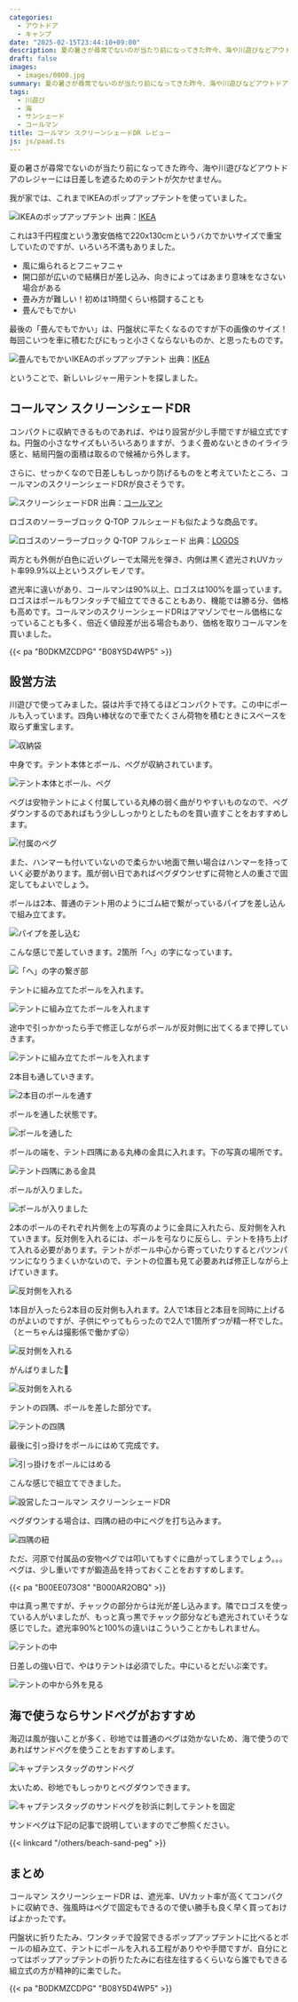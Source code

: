 ```yaml
---
categories:
  - アウトドア
  - キャンプ
date: "2025-02-15T23:44:10+09:00"
description: 夏の暑さが尋常でないのが当たり前になってきた昨今、海や川遊びなどアウトドアのレジャーには日差しを遮るためのテントが欠かせません。日光をブロックし温度上昇を軽減する、コールマンのスクリーンシェードDRをレビューします。
draft: false
images:
  - images/0000.jpg
summary: 夏の暑さが尋常でないのが当たり前になってきた昨今、海や川遊びなどアウトドアのレジャーには日差しを遮るためのテントが欠かせません。日光をブロックし温度上昇を軽減する、コールマンのスクリーンシェードDRをレビューします。
tags:
  - 川遊び
  - 海
  - サンシェード
  - コールマン
title: コールマン スクリーンシェードDR レビュー
js: js/paad.ts
---
```


夏の暑さが尋常でないのが当たり前になってきた昨今、海や川遊びなどアウトドアのレジャーには日差しを遮るためのテントが欠かせません。

我が家では、これまでIKEAのポップアップテントを使っていました。

![IKEAのポップアップテント](./images/ikea-1.jpg)
出典：[IKEA](https://www.ikea.com/jp/ja/)

これは3千円程度という激安価格で220x130cmというバカでかいサイズで重宝していたのですが、いろいろ不満もありました。

-   風に煽られるとフニャフニャ
-   開口部が広いので結構日が差し込み、向きによってはあまり意味をなさない場合がある
-   畳み方が難しい！初めは1時間くらい格闘することも
-   畳んでもでかい

最後の「畳んでもでかい」は、円盤状に平たくなるのですが下の画像のサイズ！毎回こいつを車に積むたびにもっと小さくならないものか、と思ったものです。

![畳んでもでかいIKEAのポップアップテント](./images/ikea-2.jpg)
出典：[IKEA](https://www.ikea.com/jp/ja/)

ということで、新しいレジャー用テントを探しました。

## コールマン スクリーンシェードDR

コンパクトに収納できるものであれば、やはり設営が少し手間ですが組立式ですね。円盤の小さなサイズもいろいろありますが、うまく畳めないときのイライラ感と、結局円盤の面積は取るので候補から外します。

さらに、せっかくなので日差しもしっかり防げるものをと考えていたところ、コールマンのスクリーンシェードDRが良さそうです。

![スクリーンシェードDR](./images/0000.jpg)
出典：[コールマン](https://ec.coleman.co.jp/)

ロゴスのソーラーブロック Q-TOP フルシェードも似たような商品です。

![ロゴスのソーラーブロック Q-TOP フルシェード](./images/logos.jpg)
出典：[LOGOS](https://www.logos.ne.jp/)

両方とも外側が白色に近いグレーで太陽光を弾き、内側は黒く遮光されUVカット率99.9%以上というスグレモノです。

遮光率に違いがあり、コールマンは90%以上、ロゴスは100%を謳っています。ロゴスはポールもワンタッチで組立てできることもあり、機能では勝る分、価格も高めです。コールマンのスクリーンシェードDRはアマゾンでセール価格になっていることも多く、倍近く値段差が出る場合もあり、価格を取りコールマンを買いました。

{{< pa "B0DKMZCDPG" "B08Y5D4WP5" >}}

## 設営方法

川遊びで使ってみました。袋は片手で持てるほどコンパクトです。この中にポールも入っています。四角い棒状なので車でたくさん荷物を積むときにスペースを取らず重宝します。

![収納袋](./images/0001.jpg)

中身です。テント本体とポール、ペグが収納されています。

![テント本体とポール、ペグ](./images/0002.jpg)

ペグは安物テントによく付属している丸棒の弱く曲がりやすいものなので、ペグダウンするのであればもう少ししっかりとしたものを買い直すことをおすすめします。

![付属のペグ](./images/0003.jpg)

また、ハンマーも付いていないので柔らかい地面で無い場合はハンマーを持っていく必要があります。風が弱い日であればペグダウンせずに荷物と人の重さで固定してもよいでしょう。

ポールは2本、普通のテント用のようにゴム紐で繋がっているパイプを差し込んで組み立てます。

![パイプを差し込む](./images/0005.jpg)

こんな感じで差していきます。2箇所「へ」の字になっています。

![「へ」の字の繋ぎ部](./images/0004.jpg)

テントに組み立てたポールを入れます。

![テントに組み立てたポールを入れます](./images/0006.jpg)

途中で引っかかったら手で修正しながらポールが反対側に出てくるまで押していきます。

![テントに組み立てたポールを入れます](./images/0007.jpg)

2本目も通していきます。

![2本目のポールを通す](./images/0008.jpg)

ポールを通した状態です。

![ポールを通した](./images/0009.jpg)

ポールの端を、テント四隅にある丸棒の金具に入れます。下の写真の場所です。

![テント四隅にある金具](./images/0010.jpg)

ポールが入りました。

![ポールが入りました](./images/0011.jpg)

2本のポールのそれぞれ片側を上の写真のように金具に入れたら、反対側を入れていきます。反対側を入れるには、ポールを弓なりに反らし、テントを持ち上げて入れる必要があります。テントがポール中心から寄っていたりするとパツンパツンになりうまくいかないので、テントの位置も見て必要あれば修正しながら上げていきます。

![反対側を入れる](./images/0012.jpg)

1本目が入ったら2本目の反対側も入れます。2人で1本目と2本目を同時に上げるのがよいのですが、子供にやってもらったので2人で1箇所ずつが精一杯でした。（とーちゃんは撮影係で働かず😛）

![反対側を入れる](./images/0013.jpg)

がんばりました👏

![反対側を入れる](./images/0014.jpg)

テントの四隅、ポールを差した部分です。

![テントの四隅](./images/0015.jpg)

最後に引っ掛けをポールにはめて完成です。

![引っ掛けをポールにはめる](./images/0016.jpg)

こんな感じで組立てできました。

![設営したコールマン スクリーンシェードDR](./images/0017.jpg)

ペグダウンする場合は、四隅の紐の中にペグを打ち込みます。

![四隅の紐](./images/0019.jpg)

ただ、河原で付属品の安物ペグでは叩いてもすぐに曲がってしまうでしょう。。。ペグは、少し重いですが鍛造品を持っておくことをおすすめします。

{{< pa "B00EE073O8" "B000AR2OBQ" >}}

中は真っ黒ですが、チャックの部分からは光が差し込みます。隣でロゴスを使っている人がいましたが、もっと真っ黒でチャック部分なども遮光されていそうな感じでした。遮光率90%と100%の違いはこういうことかもしれません。

![テントの中](./images/0018.jpg)

日差しの強い日で、やはりテントは必須でした。中にいるとだいぶ楽です。

![テントの中から外を見る](./images/0020.jpg)

## 海で使うならサンドペグがおすすめ

海辺は風が強いことが多く、砂地では普通のペグは効かないため、海で使うのであればサンドペグを使うことをおすすめします。

![キャプテンスタッグのサンドペグ](./images/DSCF9365.jpg)

太いため、砂地でもしっかりとペグダウンできます。

![キャプテンスタッグのサンドペグを砂浜に刺してテントを固定](./images/DSCF9366.jpg)

サンドペグは下記の記事で説明していますのでご参照ください。

{{< linkcard "/others/beach-sand-peg" >}}

## まとめ

コールマン スクリーンシェードDR
は、遮光率、UVカット率が高くてコンパクトに収納でき、強風時はペグで固定もできるので使い勝手も良く早く買っておけばよかったです。

円盤状に折りたたみ、ワンタッチで設営できるポップアップテントに比べるとポールの組み立て、テントにポールを入れる工程がありやや手間ですが、自分にとってはポップアップテントの折りたたみに右往左往するくらいなら誰でもできる組立式の方が精神的に楽でした。

{{< pa "B0DKMZCDPG" "B08Y5D4WP5" >}}
